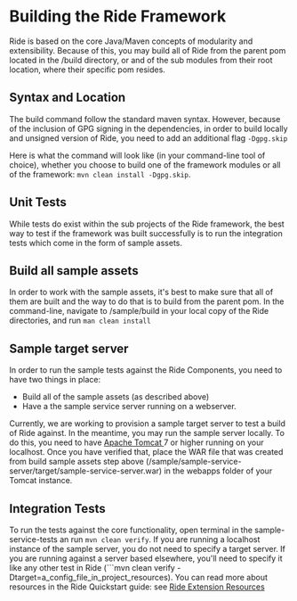 # Building the Ride Framework

Ride is based on the core Java/Maven concepts of modularity and extensibility.  Because of this, you may build all of Ride from the parent pom located in the /build directory, or and of the sub modules from their root location, where their specific pom resides.

## Syntax and Location

The build command follow the standard maven syntax.  However, because of the inclusion of GPG signing in the dependencies, in order to build locally and unsigned version of Ride, you need to add an additional flag ```-Dgpg.skip```

Here is what the command will look like (in your command-line tool of choice), whether you choose to build one of the framework modules or all of the framework: ```mvn clean install -Dgpg.skip```.  

## Unit Tests 

While tests do exist within the sub projects of the Ride framework, the best way to test if the framework was built successfully is to run the integration tests which come in the form of sample assets.  

## Build all sample assets

In order to work with the sample assets, it's best to make sure that all of them are built and the way to do that is to build from the parent pom.  In the command-line, navigate to /sample/build in your local copy of the Ride directories, and run ```man clean install``` 

## Sample target server

In order to run the sample tests against the Ride Components, you need to have two things in place:
- Build all of the sample assets (as described above)
- Have a the sample service server running on a webserver.  

Currently, we are working to provision a sample target server to test a build of Ride against.  In the meantime, you may run the sample server locally.  To do this, you need to have [Apache Tomcat ](http://tomcat.apache.org/) 7 or higher running on your localhost.
Once you have verified that, place the WAR file that was created from build sample assets step above (/sample/sample-service-server/target/sample-service-server.war) in the webapps folder of your Tomcat instance.

## Integration Tests

To run the tests against the core functionality, open terminal in the sample-service-tests an run ```mvn clean verify```.  If you are running a localhost instance of the sample server, you do not need to specify a target server.  If you are running against a server based elsewhere, you'll need to specify it like any other test in Ride (```mvn clean verify -Dtarget=a_config_file_in_project_resources). You can read more about resources in the Ride Quickstart guide: see [Ride Extension Resources](https://github.com/adobe/ride/blob/develop/QuickStart.md#resource-code)



